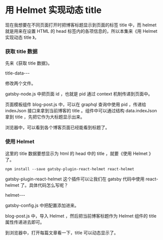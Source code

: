 # 用 Helmet 实现动态 title

现在我想要在不同页面打开时把博客标题显示到页面的标签 title 中，而 helmet 就是用来在设置 HTML 的 head 标签内的各项信息的，所以本集来《用 Helmet 实现动态 title 》。

### 获取 title 数据

先来《获取 title 数据》。

title-data---

修改两个文件。

gatsby-node.js 中把页面 id ，也就是 pid 通过 context 机制传递到页面中。

页面模板组件 blog-post.js 中，可以在 graphql 查询中使用 pid ，传递给 indexJson 接口来拿到当前博客的 title 。组件中可以通过结构 data.indexJson 拿到 title ，先把它作为大标题显示出来。

浏览器中，可以看到各个博客页面已经能看到标题了。

### 使用 Helmet

这里的 title 数据要想显示为 html 的 head 中的 title ，就要《使用 Helmet 》了。

```
npm install --save gatsby-plugin-react-helmet react-helmet
```

gatsby-plugin-react-helmet 这个插件可以让我们在 gatsby 代码中使用 react-helmet 了。具体代码怎么写呢？


helmet---

gatsby-config.js 中把配置添加进来。

blog-post.js 中，导入 Helmet ，然后把当前博客标题作为 Helmet 组件的 title 属性传递进去即可。


到浏览器中，打开每篇文章看一下，title 可以动态显示了。
